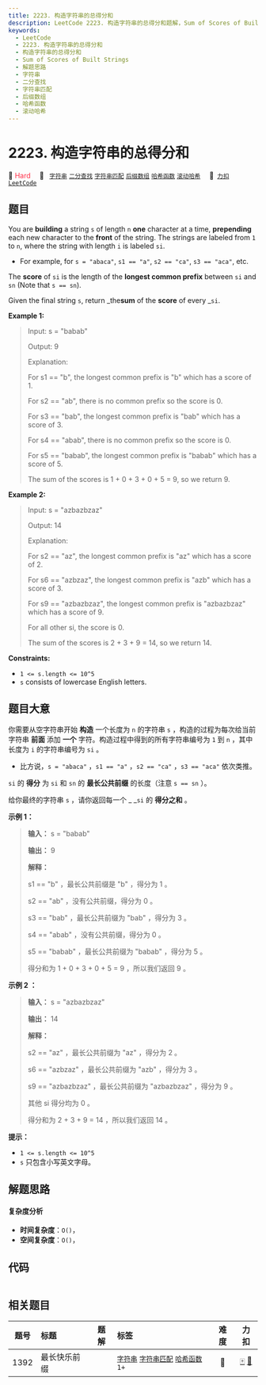 ```yaml
---
title: 2223. 构造字符串的总得分和
description: LeetCode 2223. 构造字符串的总得分和题解，Sum of Scores of Built Strings，包含解题思路、复杂度分析以及完整的 JavaScript 代码实现。
keywords:
  - LeetCode
  - 2223. 构造字符串的总得分和
  - 构造字符串的总得分和
  - Sum of Scores of Built Strings
  - 解题思路
  - 字符串
  - 二分查找
  - 字符串匹配
  - 后缀数组
  - 哈希函数
  - 滚动哈希
---
```


# 2223. 构造字符串的总得分和

🔴 <font color=#ff334b>Hard</font>&emsp; 🔖&ensp; [`字符串`](/tag/string.md) [`二分查找`](/tag/binary-search.md) [`字符串匹配`](/tag/string-matching.md) [`后缀数组`](/tag/suffix-array.md) [`哈希函数`](/tag/hash-function.md) [`滚动哈希`](/tag/rolling-hash.md)&emsp; 🔗&ensp;[`力扣`](https://leetcode.cn/problems/sum-of-scores-of-built-strings) [`LeetCode`](https://leetcode.com/problems/sum-of-scores-of-built-strings)

## 题目

You are **building** a string `s` of length `n` **one** character at a time,
**prepending** each new character to the **front** of the string. The strings
are labeled from `1` to `n`, where the string with length `i` is labeled `si`.

  * For example, for `s = "abaca"`, `s1 == "a"`, `s2 == "ca"`, `s3 == "aca"`, etc.

The **score** of `si` is the length of the **longest common prefix** between
`si` and `sn` (Note that `s == sn`).

Given the final string `s`, return _the**sum** of the **score** of every
_`si`.



**Example 1:**

> Input: s = "babab"
> 
> Output: 9
> 
> Explanation:
> 
> For s1 == "b", the longest common prefix is "b" which has a score of 1.
> 
> For s2 == "ab", there is no common prefix so the score is 0.
> 
> For s3 == "bab", the longest common prefix is "bab" which has a score of 3.
> 
> For s4 == "abab", there is no common prefix so the score is 0.
> 
> For s5 == "babab", the longest common prefix is "babab" which has a score of 5.
> 
> The sum of the scores is 1 + 0 + 3 + 0 + 5 = 9, so we return 9.

**Example 2:**

> Input: s = "azbazbzaz"
> 
> Output: 14
> 
> Explanation: 
> 
> For s2 == "az", the longest common prefix is "az" which has a score of 2.
> 
> For s6 == "azbzaz", the longest common prefix is "azb" which has a score of 3.
> 
> For s9 == "azbazbzaz", the longest common prefix is "azbazbzaz" which has a score of 9.
> 
> For all other si, the score is 0.
> 
> The sum of the scores is 2 + 3 + 9 = 14, so we return 14.

**Constraints:**

  * `1 <= s.length <= 10^5`
  * `s` consists of lowercase English letters.


## 题目大意

你需要从空字符串开始 **构造** 一个长度为 `n` 的字符串 `s` ，构造的过程为每次给当前字符串 **前面**  添加 **一个**
字符。构造过程中得到的所有字符串编号为 `1` 到 `n` ，其中长度为 `i` 的字符串编号为 `si` 。

  * 比方说，`s = "abaca"` ，`s1 == "a"` ，`s2 == "ca"` ，`s3 == "aca"` 依次类推。

`si` 的 **得分**  为 `si` 和 `sn` 的 **最长公共前缀** 的长度（注意 `s == sn` ）。

给你最终的字符串 `s` ，请你返回每一个 _ _`si` 的 **得分之和**  。



**示例 1：**

> 
> 
> 
> 
> 
> **输入：** s = "babab"
> 
> **输出：** 9
> 
> **解释：**
> 
> s1 == "b" ，最长公共前缀是 "b" ，得分为 1 。
> 
> s2 == "ab" ，没有公共前缀，得分为 0 。
> 
> s3 == "bab" ，最长公共前缀为 "bab" ，得分为 3 。
> 
> s4 == "abab" ，没有公共前缀，得分为 0 。
> 
> s5 == "babab" ，最长公共前缀为 "babab" ，得分为 5 。
> 
> 得分和为 1 + 0 + 3 + 0 + 5 = 9 ，所以我们返回 9 。

**示例 2 ：**

> 
> 
> 
> 
> 
> **输入：** s = "azbazbzaz"
> 
> **输出：** 14
> 
> **解释：**
> 
> s2 == "az" ，最长公共前缀为 "az" ，得分为 2 。
> 
> s6 == "azbzaz" ，最长公共前缀为 "azb" ，得分为 3 。
> 
> s9 == "azbazbzaz" ，最长公共前缀为 "azbazbzaz" ，得分为 9 。
> 
> 其他 si 得分均为 0 。
> 
> 得分和为 2 + 3 + 9 = 14 ，所以我们返回 14 。
> 
> 



**提示：**

  * `1 <= s.length <= 10^5`
  * `s` 只包含小写英文字母。


## 解题思路

#### 复杂度分析

- **时间复杂度**：`O()`，
- **空间复杂度**：`O()`，

## 代码

```javascript

```

## 相关题目

<!-- prettier-ignore -->
| 题号 | 标题 | 题解 | 标签 | 难度 | 力扣 |
| :------: | :------ | :------: | :------ | :------: | :------: |
| 1392 | 最长快乐前缀 |  |  [`字符串`](/tag/string.md) [`字符串匹配`](/tag/string-matching.md) [`哈希函数`](/tag/hash-function.md) `1+` | 🔴 | [🀄️](https://leetcode.cn/problems/longest-happy-prefix) [🔗](https://leetcode.com/problems/longest-happy-prefix) |